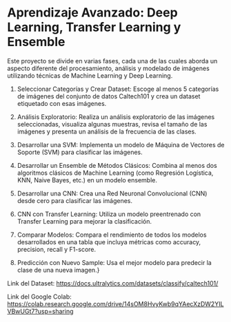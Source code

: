 # Aprendizaje Avanzado: Deep Learning, Transfer Learning y Ensemble

Este proyecto se divide en varias fases, cada una de las cuales aborda un aspecto diferente del procesamiento, análisis y modelado de imágenes utilizando técnicas de Machine Learning y Deep Learning. 

1. Seleccionar Categorías y Crear Dataset: Escoge al menos 5 categorías de imágenes del conjunto de datos Caltech101 y crea un dataset etiquetado con esas imágenes.

2. Análisis Exploratorio: Realiza un análisis exploratorio de las imágenes seleccionadas, visualiza algunas muestras, revisa el tamaño de las imágenes y presenta un análisis de la frecuencia de las clases.

3. Desarrollar una SVM: Implementa un modelo de Máquina de Vectores de Soporte (SVM) para clasificar las imágenes.

4. Desarrollar un Ensemble de Métodos Clásicos: Combina al menos dos algoritmos clásicos de Machine Learning (como Regresión Logística, KNN, Naive Bayes, etc.) en un modelo ensemble.

5. Desarrollar una CNN: Crea una Red Neuronal Convolucional (CNN) desde cero para clasificar las imágenes.

6. CNN con Transfer Learning: Utiliza un modelo preentrenado con Transfer Learning para mejorar la clasificación.

7. Comparar Modelos: Compara el rendimiento de todos los modelos desarrollados en una tabla que incluya métricas como accuracy, precision, recall y F1-score.

8. Predicción con Nuevo Sample: Usa el mejor modelo para predecir la clase de una nueva imagen.}


Link del Dataset: https://docs.ultralytics.com/datasets/classify/caltech101/

Link del Google Colab: https://colab.research.google.com/drive/14sOM8HvyKwb9qYAecXzDW2YILVBwUGt7?usp=sharing
